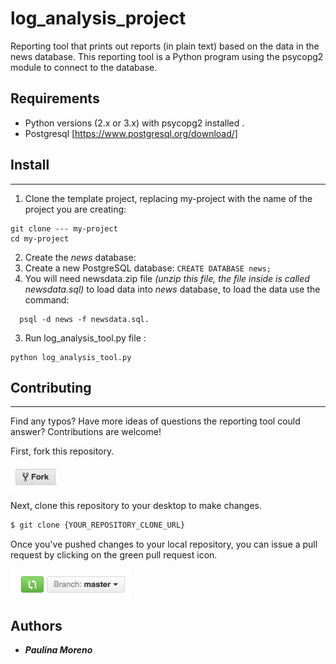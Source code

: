 # log_analysis_project

Reporting tool that prints out reports (in plain text) based on the data in the news database.
This reporting tool is a Python program using the psycopg2 module to connect to the database.

## Requirements
* Python versions (2.x or 3.x) with psycopg2 installed .
* Postgresql [https://www.postgresql.org/download/]

## Install
--------
1. Clone the template project, replacing my-project with the name of the project you are creating:
```
git clone --- my-project
cd my-project
```
2. Create the *news* database:
  1. Create a new PostgreSQL database:
    ```
    CREATE DATABASE news;
    ```
  2. You will need newsdata.zip file *(unzip this file, the file inside is called newsdata.sql)* to load data into *news* database, to load the data use the command:
  ```
    psql -d news -f newsdata.sql.
  ```
3. Run log_analysis_tool.py file :
  ```
  python log_analysis_tool.py
  ```

## Contributing
------------
Find any typos? Have more ideas of questions the reporting tool could answer? Contributions are welcome!

First, fork this repository.

![Fork Icon](images/fork-icon.png)

Next, clone this repository to your desktop to make changes.

```sh
$ git clone {YOUR_REPOSITORY_CLONE_URL}
```

Once you've pushed changes to your local repository, you can issue a pull request by clicking on the green pull request icon.

![Pull Request Icon](images/pull-request-icon.png)


Authors
----------------
* ***Paulina Moreno***
